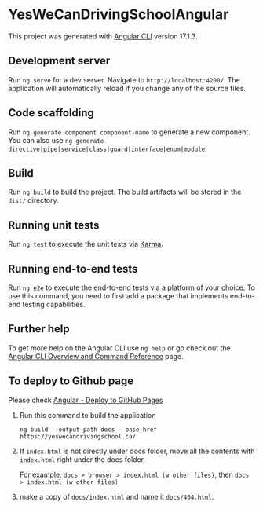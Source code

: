 # YesWeCanDrivingSchoolAngular

This project was generated with [Angular CLI](https://github.com/angular/angular-cli) version 17.1.3.

## Development server

Run `ng serve` for a dev server. Navigate to `http://localhost:4200/`. The application will automatically reload if you change any of the source files.

## Code scaffolding

Run `ng generate component component-name` to generate a new component. You can also use `ng generate directive|pipe|service|class|guard|interface|enum|module`.

## Build

Run `ng build` to build the project. The build artifacts will be stored in the `dist/` directory.

## Running unit tests

Run `ng test` to execute the unit tests via [Karma](https://karma-runner.github.io).

## Running end-to-end tests

Run `ng e2e` to execute the end-to-end tests via a platform of your choice. To use this command, you need to first add a package that implements end-to-end testing capabilities.

## Further help

To get more help on the Angular CLI use `ng help` or go check out the [Angular CLI Overview and Command Reference](https://angular.io/cli) page.

## To deploy to Github page

Please check [Angular - Deploy to GitHub Pages](https://angular.io/guide/deployment#deploy-to-github-pages)

1. Run this command to build the application

    `ng build --output-path docs --base-href https://yeswecandrivingschool.ca/`

2. If `index.html` is not directly under docs folder, move all the contents with `index.html` right under the docs folder.

    For example, `docs > browser > index.html (w other files)`, then `docs > index.html (w other files)`

3. make a copy of `docs/index.html` and name it `docs/404.html`.